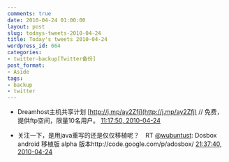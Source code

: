 ```yaml
---
comments: true
date: 2010-04-24 01:00:00
layout: post
slug: todays-tweets-2010-04-24
title: Today's tweets 2010-04-24
wordpress_id: 664
categories:
- twitter-backup[Twitter备份]
post_format:
- Aside
tags:
- backup
- twitter
---
```





  * Dreamhost主机共享计划 [http://j.mp/ay2Zfj](http://j.mp/ay2Zfj) // 免费，提供ftp空间，限量10名用户。 [11:17:50, 2010-04-24](http://twitter.com/gfrog/statuses/12741729173)





  * 关注一下，是用java重写的还是仅仅移植呢？　RT [@wubuntust](http://twitter.com/wubuntust): Dosbox android 移植版 alpha 版本http://code.google.com/p/adosbox/ [21:37:40, 2010-04-24](http://twitter.com/gfrog/statuses/12762907603)




